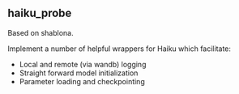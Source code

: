 ## haiku_probe
Based on shablona.

Implement a number of helpful wrappers for Haiku which facilitate:
 - Local and remote (via wandb) logging
 - Straight forward model initialization
 - Parameter loading and checkpointing

